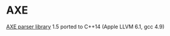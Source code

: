 # AXE
[AXE parser library](http://www.gbresearch.com/axe/) 1.5 ported to C++14 (Apple LLVM 6.1, gcc 4.9)

